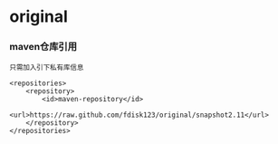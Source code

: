 # original
### maven仓库引用
    只需加入引下私有库信息

	<repositories>
		<repository>
			<id>maven-repository</id>
			<url>https://raw.github.com/fdisk123/original/snapshot2.11</url>
		</repository>
	</repositories>
